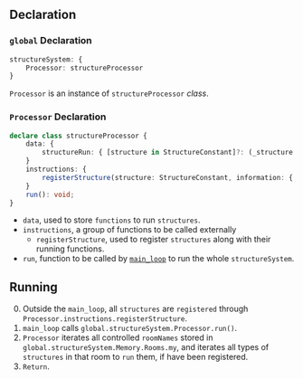 ## Declaration
### `global` Declaration
```typescript
structureSystem: {
	Processor: structureProcessor
}
```

`Processor` is an instance of `structureProcessor` *class*.

### `Processor` Declaration
```typescript
declare class structureProcessor {
	data: {
		structureRun: { [structure in StructureConstant]?: (_structure: Array<Structure> | Structure, _room: Room) => boolean; };
	}
	instructions: {
		registerStructure(structure: StructureConstant, information: { structureRun: (_structure: Array<Structure> | Structure, _room: Room) => boolean; }): boolean;
	}
	run(): void;
}
```
- `data`, used to store `functions` to run `structures`.
- `instructions`, a group of functions to be called externally
	- `registerStructure`, used to register `structures` along with their running functions.
- `run`, function to be called by [`main_loop`](main_loop) to run the whole `structureSystem`.

## Running
0. Outside the `main_loop`, all `structures` are `registered` through `Processor.instructions.registerStructure`.
1. `main_loop` calls `global.structureSystem.Processor.run()`.
2. `Processor` iterates all controlled `roomNames` stored in `global.structureSystem.Memory.Rooms.my`, and iterates all types of `structures` in that room to `run` them, if have been registered.
3. `Return`.
